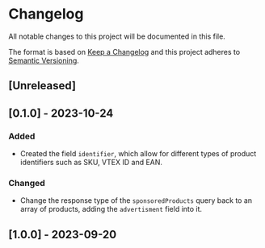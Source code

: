 # Changelog

All notable changes to this project will be documented in this file.

The format is based on [Keep a Changelog](http://keepachangelog.com/en/1.0.0/)
and this project adheres to [Semantic Versioning](http://semver.org/spec/v2.0.0.html).

## [Unreleased]

## [0.1.0] - 2023-10-24

### Added

- Created the field `identifier`, which allow for different types of product identifiers such as SKU, VTEX ID and EAN.

### Changed

- Change the response type of the `sponsoredProducts` query back to an array of products, adding the `advertisment` field into it.

## [1.0.0] - 2023-09-20

